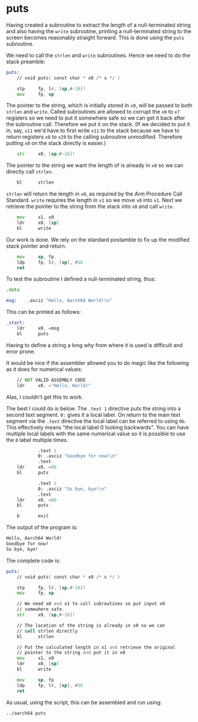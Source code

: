 puts
====

Having created a subroutine to extract the length of a null-terminated string and also
having the `write` subroutine, printing a null-terminated string to the screen becomes
reasonably straight forward.  This is done using the `puts` subroutine.

We need to call the `strlen` and `write` subroutines.  Hence we need to do the stack preamble:

```asm
puts:
    // void puts( const char * x0 /* s */ )

    stp     fp, lr, [sp,#-16]!
    mov     fp, sp
```

The pointer to the string, which is initially stored in `x0`, will be passed to both
`strlen` and `write`.  Called subroutines are allowed to corrupt the `x0` to `x7`
registers so we need to put it somewhere safe so we can get it back after the
subroutine call.  Therefore we put it on the stack.  (If we decided to put it in, say, `x11`
we'd have to first write `x11` to the stack because we have to return registers `x8` to `x29`
to the calling subroutine unmodified.  Therefore putting `x0` on the stack directly is easier.)

```asm
    str     x0, [sp,#-16]!
```

The pointer to the string we want the length of is already in `x0` so we can directly call
`strlen`.

```asm
    bl      strlen
```

`strlen` will return the length in `x0`, as required by the Arm Procedure Call Standard.
`write` requires the length in `x1` so we move `x0` into `x1`.  Next we retrieve the pointer to
the string from the stack into `x0` and call `write`.

```asm
    mov     x1, x0
    ldr     x0, [sp]
    bl      write
```

Our work is done.  We rely on the standard postamble to fix up the modified stack pointer and
return.

```asm
    mov     sp, fp
    ldp     fp, lr, [sp], #16
    ret
```

To test the subroutine I defined a null-terminated string, thus:

```asm
.data

msg:    .asciz "Hello, Aarch64 World!\n"
```

This can be printed as follows:

```asm
_start:
    ldr     x0, =msg
    bl      puts
```

Having to define a string a long why from where it is used is difficult and error prone.

It would be nice if the assembler allowed you to do magic like the following as it does for
numerical values:

```asm
    // NOT VALID ASSEMBLY CODE
    ldr     x0, ="Hello, World!"
```

Alas, I couldn't get this to work.

The best I could do is below.  The `.text 1` directive puts the string into a second text segment.
`0:` gives it a local label.  On return to the main text segment via the `.text` directive the local
label can be referred to using `0b`.  This effectively means "the local label 0 looking backwards".
You can have multiple local labels with the same numerical value so it is possible to use the `0` label
multiple times.

```asm
            .text 1
            0: .asciz "Goodbye for now!\n"
            .text
    ldr     x0, =0b
    bl      puts

            .text 1
            0: .asciz "So bye, bye!\n"
            .text
    ldr     x0, =0b
    bl      puts

    b       exit
```

The output of the program is:

```txt
Hello, Aarch64 World!
Goodbye for now!
So bye, bye!
```

The complete code is:

```asm
puts:
    // void puts( const char * x0 /* s */ )

    stp     fp, lr, [sp,#-16]!
    mov     fp, sp

    // We need x0 and x1 to call subroutines so put input x0
    // somewhere safe.
    str     x0, [sp,#-16]!

    // The location of the string is already in x0 so we can
    // call strlen directly
    bl      strlen

    // Put the calculated length in x1 and retrieve the original
    // pointer to the string and put it in x0
    mov     x1, x0
    ldr     x0, [sp]
    bl      write

    mov     sp, fp
    ldp     fp, lr, [sp], #16
    ret
```

As usual, using the script, this can be assembled and run using:

```asm
../aarch64 puts
```
